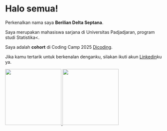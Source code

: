 # Halo semua! 

Perkenalkan nama saya **Berilian Delta Septana**.<br>

Saya merupakan mahasiswa sarjana di Universitas Padjadjaran, program studi Statistika<.<br>

Saya adalah **cohort** di Coding Camp 2025 [Dicoding](https://www.dicoding.com/).<br>

Jika kamu tertarik untuk berkenalan denganku, silakan ikuti akun [Linkedin](https://www.linkedin.com/in/berilian-delta-septana/)ku ya.

<p align="left">
<a href="https://github.com/Delta-Avero">
  <img height="180em" src="https://github-readme-stats-eight-theta.vercel.app/api?username=penuliscode&show_icons=true&theme=algolia&include_all_commits=true&count_private=true"/>
  <img height="180em" src="https://github-readme-stats-eight-theta.vercel.app/api/top-langs/?username=penuliscode&layout=compact&theme=algolia"/>
</a>
</p>

